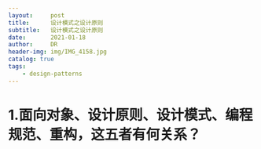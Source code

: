 ```yaml
---
layout:     post
title:      设计模式之设计原则
subtitle:   设计模式之设计原则
date:       2021-01-18
author:     DR
header-img: img/IMG_4158.jpg
catalog: true
tags:
    - design-patterns
---
```


# 1.面向对象、设计原则、设计模式、编程规范、重构，这五者有何关系？
